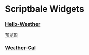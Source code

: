 # Scriptbale Widgets

### [Hello-Weather](https://github.com/xkerwin/Hello-Weather)

[预览图](https://github.com/xkerwin/Hello-Weather/blob/main/image/电量充足.jpg)

### [Weather-Cal](https://github.com/xkerwin/Weather-Cal)
